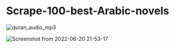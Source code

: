 # Scrape-100-best-Arabic-novels

![quran_audio_mp3](https://user-images.githubusercontent.com/40750581/198354081-a51d1d51-bb5e-440a-b822-0279793f96b9.png)

![Screenshot from 2022-06-20 21-53-17](https://user-images.githubusercontent.com/40750581/174669779-3f4e9f37-976f-469e-893f-0493fd41bb8e.png)
